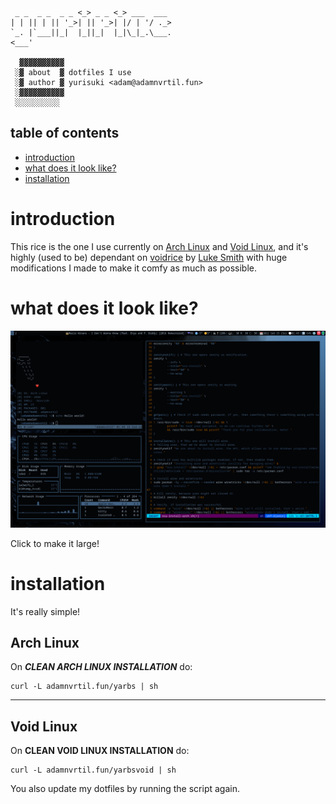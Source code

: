 ```                _       _
 _ _  _ _  _ _ <_> _ _ <_> ___  ___
| | || | || '_>| || '_>| |/ | '/ ._>
`_. |`___||_|  |_||_|  |_|\_|_.\___.
<___'

  ▓▓▓▓▓▓▓▓▓▓
 ░▓ about  ▓ dotfiles I use
 ░▓ author ▓ yurisuki <adam@adamnvrtil.fun>
 ░▓▓▓▓▓▓▓▓▓▓
 ░░░░░░░░░░

```

## table of contents
 -  [introduction](#introduction)
 -  [what does it look like?](#what-does-it-look-like)
 -  [installation](#installation)

# introduction
This rice is the one I use currently on [Arch Linux](https://www.archlinux.org/) and [Void Linux](https://voidlinux.org/), and it's highly (used to be) dependant on [voidrice](https://github.com/LukeSmithxyz/voidrice) by [Luke Smith](https://www.youtube.com/channel/UC2eYFnH61tmytImy1mTYvhA) with huge modifications I made to make it comfy as much as possible.

# what does it look like?
[![](screenshot.png)](http://adamnvrtil.fun/imgs/screenshot.png)

Click to make it large!
# installation
It's really simple!

## Arch Linux
On ***CLEAN ARCH LINUX INSTALLATION*** do:
```shell
curl -L adamnvrtil.fun/yarbs | sh
```

***

## Void Linux
On **CLEAN VOID LINUX INSTALLATION** do:
```shell
curl -L adamnvrtil.fun/yarbsvoid | sh
```
You also update my dotfiles by running the script again.
